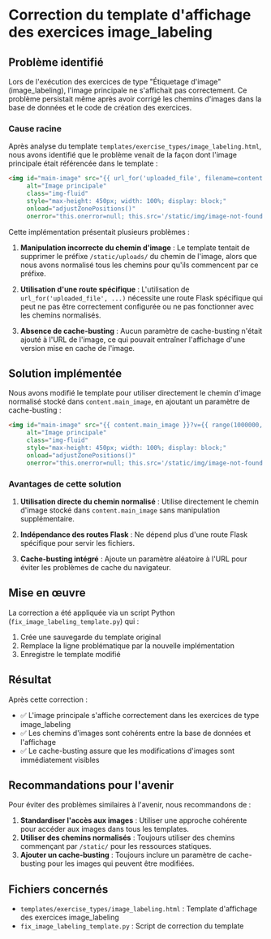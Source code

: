# Correction du template d'affichage des exercices image_labeling

## Problème identifié

Lors de l'exécution des exercices de type "Étiquetage d'image" (image_labeling), l'image principale ne s'affichait pas correctement. Ce problème persistait même après avoir corrigé les chemins d'images dans la base de données et le code de création des exercices.

### Cause racine

Après analyse du template `templates/exercise_types/image_labeling.html`, nous avons identifié que le problème venait de la façon dont l'image principale était référencée dans le template :

```html
<img id="main-image" src="{{ url_for('uploaded_file', filename=content.main_image.replace('/static/uploads/','').lstrip('/') ) }}" 
     alt="Image principale" 
     class="img-fluid" 
     style="max-height: 450px; width: 100%; display: block;"
     onload="adjustZonePositions()"
     onerror="this.onerror=null; this.src='/static/img/image-not-found.png';">
```

Cette implémentation présentait plusieurs problèmes :

1. **Manipulation incorrecte du chemin d'image** : Le template tentait de supprimer le préfixe `/static/uploads/` du chemin de l'image, alors que nous avons normalisé tous les chemins pour qu'ils commencent par ce préfixe.

2. **Utilisation d'une route spécifique** : L'utilisation de `url_for('uploaded_file', ...)` nécessite une route Flask spécifique qui peut ne pas être correctement configurée ou ne pas fonctionner avec les chemins normalisés.

3. **Absence de cache-busting** : Aucun paramètre de cache-busting n'était ajouté à l'URL de l'image, ce qui pouvait entraîner l'affichage d'une version mise en cache de l'image.

## Solution implémentée

Nous avons modifié le template pour utiliser directement le chemin d'image normalisé stocké dans `content.main_image`, en ajoutant un paramètre de cache-busting :

```html
<img id="main-image" src="{{ content.main_image }}?v={{ range(1000000, 9999999) | random }}" 
     alt="Image principale" 
     class="img-fluid" 
     style="max-height: 450px; width: 100%; display: block;"
     onload="adjustZonePositions()"
     onerror="this.onerror=null; this.src='/static/img/image-not-found.png';">
```

### Avantages de cette solution

1. **Utilisation directe du chemin normalisé** : Utilise directement le chemin d'image stocké dans `content.main_image` sans manipulation supplémentaire.

2. **Indépendance des routes Flask** : Ne dépend plus d'une route Flask spécifique pour servir les fichiers.

3. **Cache-busting intégré** : Ajoute un paramètre aléatoire à l'URL pour éviter les problèmes de cache du navigateur.

## Mise en œuvre

La correction a été appliquée via un script Python (`fix_image_labeling_template.py`) qui :

1. Crée une sauvegarde du template original
2. Remplace la ligne problématique par la nouvelle implémentation
3. Enregistre le template modifié

## Résultat

Après cette correction :

- ✅ L'image principale s'affiche correctement dans les exercices de type image_labeling
- ✅ Les chemins d'images sont cohérents entre la base de données et l'affichage
- ✅ Le cache-busting assure que les modifications d'images sont immédiatement visibles

## Recommandations pour l'avenir

Pour éviter des problèmes similaires à l'avenir, nous recommandons de :

1. **Standardiser l'accès aux images** : Utiliser une approche cohérente pour accéder aux images dans tous les templates.
2. **Utiliser des chemins normalisés** : Toujours utiliser des chemins commençant par `/static/` pour les ressources statiques.
3. **Ajouter un cache-busting** : Toujours inclure un paramètre de cache-busting pour les images qui peuvent être modifiées.

## Fichiers concernés

- `templates/exercise_types/image_labeling.html` : Template d'affichage des exercices image_labeling
- `fix_image_labeling_template.py` : Script de correction du template
